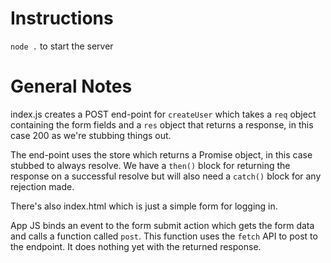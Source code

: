 # Instructions

`node .` to start the server

# General Notes

index.js creates a POST end-point for `createUser` which takes a `req` object containing the form fields and a `res` object that returns a response, in this case 200 as we're stubbing things out.

The end-point uses the store which returns a Promise object, in this case stubbed to always resolve. We have a `then()` block for returning the response on a successful resolve but will also need a `catch()` block for any rejection made.

There's also index.html which is just a simple form for logging in.

App JS binds an event to the form submit action which gets the form data and calls a function called `post`. This function uses the `fetch` API to post to the endpoint. It does nothing yet with the returned response.
